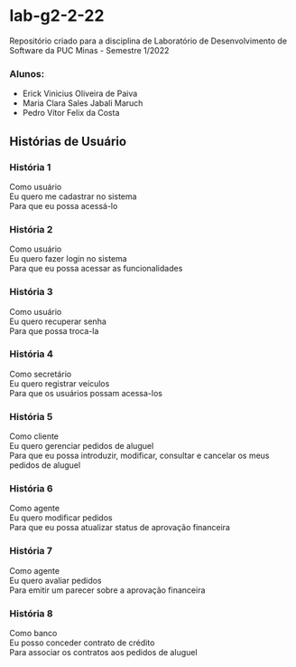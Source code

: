 # **lab-g2-2-22**
Repositório criado para a disciplina de Laboratório de Desenvolvimento de Software da PUC Minas - Semestre 1/2022

### **Alunos:**
- Erick Vinicius Oliveira de Paiva
- Maria Clara Sales Jabali Maruch
- Pedro Vítor Felix da Costa

## **Histórias de Usuário**

### **História 1**

Como usuário<br/>
Eu quero me cadastrar no sistema<br/>
Para que eu possa acessá-lo

### **História 2**

Como usuário<br/>
Eu quero fazer login no sistema<br/>
Para que eu possa acessar as funcionalidades

### **História 3**

Como usuário<br/>
Eu quero recuperar senha<br/>
Para que possa troca-la

### **História 4**

Como secretário<br/>
Eu quero registrar veículos<br/>
Para que os usuários possam acessa-los

### **História 5**

Como cliente<br/>
Eu quero gerenciar pedidos de aluguel<br/>
Para que eu possa introduzir, modificar, consultar e cancelar os meus pedidos de aluguel

### **História 6**

Como agente<br/>
Eu quero modificar pedidos<br/>
Para que eu possa atualizar status de aprovação financeira

### **História 7**

Como agente<br/>
Eu quero avaliar pedidos<br/>
Para emitir um parecer sobre a aprovação financeira

### **História 8**

Como banco<br/>
Eu posso conceder contrato de crédito<br/>
Para associar os contratos aos pedidos de aluguel

